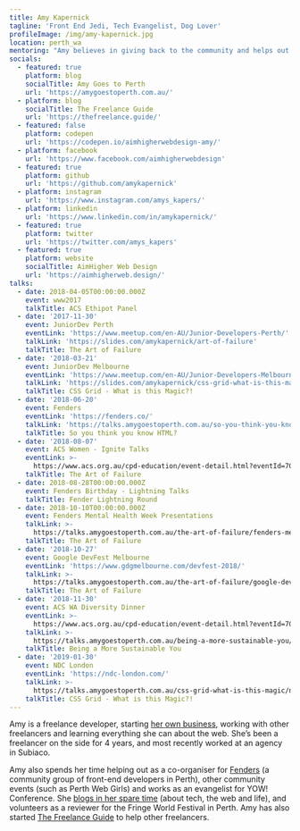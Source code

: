 ```yaml
---
title: Amy Kapernick
tagline: 'Front End Jedi, Tech Evangelist, Dog Lover'
profileImage: /img/amy-kapernick.jpg
location: perth_wa
mentoring: "Amy believes in giving back to the community and helps out as a mentor at a variety of different events including Perth Web Girls and Node Girls Perth. She's also spoken at multiple JuniorDev meetups and enjoys spending time encouraging new and junior developers.\r"
socials:
  - featured: true
    platform: blog
    socialTitle: Amy Goes to Perth
    url: 'https://amygoestoperth.com.au/'
  - platform: blog
    socialTitle: The Freelance Guide
    url: 'https://thefreelance.guide/'
  - featured: false
    platform: codepen
    url: 'https://codepen.io/aimhigherwebdesign-amy/'
  - platform: facebook
    url: 'https://www.facebook.com/aimhigherwebdesign'
  - featured: true
    platform: github
    url: 'https://github.com/amykapernick'
  - platform: instagram
    url: 'https://www.instagram.com/amys_kapers/'
  - platform: linkedin
    url: 'https://www.linkedin.com/in/amykapernick/'
  - featured: true
    platform: twitter
    url: 'https://twitter.com/amys_kapers'
  - featured: true
    platform: website
    socialTitle: AimHigher Web Design
    url: 'https://aimhigherweb.design/'
talks:
  - date: 2018-04-05T00:00:00.000Z
    event: www2017
    talkTitle: ACS Ethipot Panel
  - date: '2017-11-30'
    event: JuniorDev Perth
    eventLink: 'https://www.meetup.com/en-AU/Junior-Developers-Perth/'
    talkLink: 'https://slides.com/amykapernick/art-of-failure'
    talkTitle: The Art of Failure
  - date: '2018-03-21'
    event: JuniorDev Melbourne
    eventLink: 'https://www.meetup.com/en-AU/Junior-Developers-Melbourne/'
    talkLink: 'https://slides.com/amykapernick/css-grid-what-is-this-magic'
    talkTitle: CSS Grid - What is this Magic?!
  - date: '2018-06-20'
    event: Fenders
    eventLink: 'https://fenders.co/'
    talkLink: 'https://talks.amygoestoperth.com.au/so-you-think-you-know-html'
    talkTitle: So you think you know HTML?
  - date: '2018-08-07'
    event: ACS Women - Ignite Talks
    eventLink: >-
      https://www.acs.org.au/cpd-education/event-detail.html?eventId=70190000001tRXfAAM
    talkTitle: The Art of Failure
  - date: 2018-08-28T00:00:00.000Z
    event: Fenders Birthday - Lightning Talks
    talkTitle: Fender Lightning Round
  - date: 2018-10-10T00:00:00.000Z
    event: Fenders Mental Health Week Presentations
    talkLink: >-
      https://talks.amygoestoperth.com.au/the-art-of-failure/fenders-mental-health-week-2018.html
    talkTitle: The Art of Failure
  - date: '2018-10-27'
    event: Google DevFest Melbourne
    eventLink: 'https://www.gdgmelbourne.com/devfest-2018/'
    talkLink: >-
      https://talks.amygoestoperth.com.au/the-art-of-failure/google-devfest-melbourne-2018.html
    talkTitle: The Art of Failure
  - date: '2018-11-30'
    event: ACS WA Diversity Dinner
    eventLink: >-
      https://www.acs.org.au/cpd-education/event-detail.html?eventId=70190000001tRYnAAM
    talkLink: >-
      https://talks.amygoestoperth.com.au/being-a-more-sustainable-you/acs-diversity-dinner.html
    talkTitle: Being a More Sustainable You
  - date: '2019-01-30'
    event: NDC London
    eventLink: 'https://ndc-london.com/'
    talkLink: >-
      https://talks.amygoestoperth.com.au/css-grid-what-is-this-magic/ndc-london.html
    talkTitle: CSS Grid - What is this Magic?!
---
```

Amy is a freelance developer, starting [her own business](https://aimhigherweb.design), working with other freelancers and learning everything she can about the web. She’s been a freelancer on the side for 4 years, and most recently worked at an agency in Subiaco.

Amy also spends her time helping out as a co-organiser for [Fenders](https://fenders.co/) (a community group of front-end developers in Perth), other community events (such as Perth Web Girls) and works as an evangelist for YOW! Conference. She [blogs in her spare time](https://amygoestoperth.com.au/) (about tech, the web and life), and volunteers as a reviewer for the Fringe World Festival in Perth. Amy has also started [The Freelance Guide](https://thefreelance.guide/) to help other freelancers.
